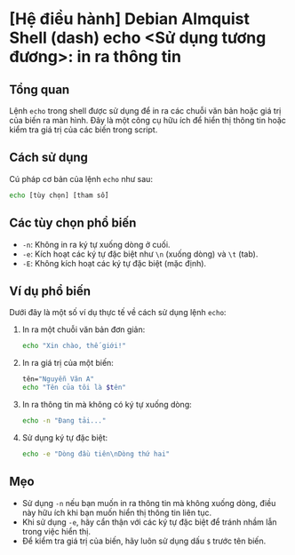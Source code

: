 # [Hệ điều hành] Debian Almquist Shell (dash) echo <Sử dụng tương đương>: in ra thông tin

## Tổng quan
Lệnh `echo` trong shell được sử dụng để in ra các chuỗi văn bản hoặc giá trị của biến ra màn hình. Đây là một công cụ hữu ích để hiển thị thông tin hoặc kiểm tra giá trị của các biến trong script.

## Cách sử dụng
Cú pháp cơ bản của lệnh `echo` như sau:
```sh
echo [tùy chọn] [tham số]
```

## Các tùy chọn phổ biến
- `-n`: Không in ra ký tự xuống dòng ở cuối.
- `-e`: Kích hoạt các ký tự đặc biệt như `\n` (xuống dòng) và `\t` (tab).
- `-E`: Không kích hoạt các ký tự đặc biệt (mặc định).

## Ví dụ phổ biến
Dưới đây là một số ví dụ thực tế về cách sử dụng lệnh `echo`:

1. In ra một chuỗi văn bản đơn giản:
   ```sh
   echo "Xin chào, thế giới!"
   ```

2. In ra giá trị của một biến:
   ```sh
   tên="Nguyễn Văn A"
   echo "Tên của tôi là $tên"
   ```

3. In ra thông tin mà không có ký tự xuống dòng:
   ```sh
   echo -n "Đang tải..."
   ```

4. Sử dụng ký tự đặc biệt:
   ```sh
   echo -e "Dòng đầu tiên\nDòng thứ hai"
   ```

## Mẹo
- Sử dụng `-n` nếu bạn muốn in ra thông tin mà không xuống dòng, điều này hữu ích khi bạn muốn hiển thị thông tin liên tục.
- Khi sử dụng `-e`, hãy cẩn thận với các ký tự đặc biệt để tránh nhầm lẫn trong việc hiển thị.
- Để kiểm tra giá trị của biến, hãy luôn sử dụng dấu `$` trước tên biến.